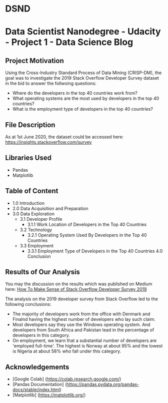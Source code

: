 # DSND
# Data Scientist Nanodegree - Udacity - Project 1 - Data Science Blog

## Project Motivation
Using the Cross-Industry Standard Process of Data Mining (CRISP-DM), the goal was to investigate the 2019 Stack Overflow Developer Survey dataset in the bid to answer the follwoing questions: 

+ Where do the developers in the top 40 countries work from?
+ What operating systems are the most used by developers in the top 40 countries?
+ What is the employment type of developers in the top 40 countries?

## File Description
As at 1st June 2020, the dataset could be accessed here: https://insights.stackoverflow.com/survey

## Libraries Used
+ Pandas 
+ Matplotlib

## Table of Content
+ 1.0 Introduction
+ 2.0 Data Acquisition and Preparation
+ 3.0 Data Exploration
  + 3.1 Developer Profile
    + 3.1.1 Work Location of Developers in the Top 40 Countries
  + 3.2 Technology
    + 3.2.1 Operating System Used By Developers in the Top 40 Countries
  + 3.3 Employment
    + 3.3.1 Employment Type of Developers in the Top 40 Countries
4.0 Conclusion


## Results of Our Analysis
You may the discussion on the results which was published on Medium here: [How To Make Sense of Stack Overflow Developer Survey 2019](https://medium.com/@obise.jonathan/how-to-make-sense-of-stackoverflow-developer-survey-2019-4885291da106)

The analysis on the 2019 developer survey from Stack Overflow led to the following conclusions:

+ The majority of developers work from the office with Denmark and Finalnd having the highest number of developers who lay such claim.
+ Most developers say they use the Windows operating system. And developers from South Africa and Pakistan lead in the percentage of developers in this category.
+ On employment, we learn that a substantial number of developers are 'employed full-time'. The highest is Norway at about 95% and the lowest is Nigeria at about 58% who fall under this category.

## Acknowledgements 
+ [Google Colab] (https://colab.research.google.com/)
+ [Pandas Documentation] (https://pandas.pydata.org/pandas-docs/stable/index.html)
+ [Matplotlib] (https://matplotlib.org/)
